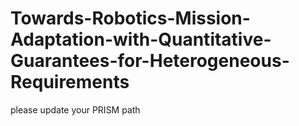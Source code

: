 # Towards-Robotics-Mission-Adaptation-with-Quantitative-Guarantees-for-Heterogeneous-Requirements
please update your PRISM path
